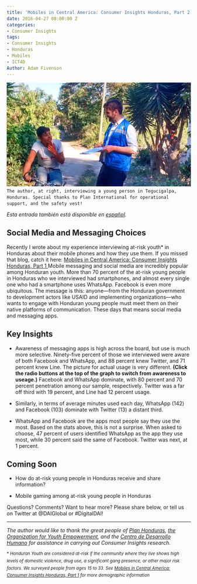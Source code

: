 ```yaml
---
title: 'Mobiles in Central America: Consumer Insights Honduras, Part 2'
date: 2016-04-27 08:00:00 Z
categories:
- Consumer Insights
tags:
- Consumer Insights
- Honduras
- Mobiles
- ICT4D
Author: Adam Fivenson
---
```


![Revised4.png](/uploads/Revised4.png)
`The author, at right, interviewing a young person in Tegucigalpa, Honduras. Special thanks to Plan International for operational support, and the safety vest!`

*Esta entrada también está disponible en [español](http://dai-global-digital.com/consumer%20insights/2016/05/13/honduras-consumer-insights-preferencias-de-aplicaciones-de-mensajeria.html).*

## Social Media and Messaging Choices

Recently I wrote about my experience interviewing at-risk youth\* in Honduras about their mobile phones and how they use them. If you missed that blog, catch it here: [Mobiles in Central America: Consumer Insights Honduras, Part 1
](http://dai-global-digital.com/consumer%20insights/2016/04/13/honduras-consumer-insights.html)
Mobile messaging and social media are incredibly popular among Honduran youth. More than 70 percent of the at-risk young people in Honduras who we interviewed had smartphones, and almost every single one who had a smartphone uses WhatsApp. Facebook is even more ubiquitous. The message is this: anyone—from the Honduran government to development actors like USAID and implementing organizations—who wants to engage with Honduran young people must meet them on their native platforms of communication. These days that means social media and messaging apps.

<!--more-->

## Key Insights

* Awareness of messaging apps is high across the board, but use is much more selective. Ninety-five percent of those we interviewed were aware of both Facebook and WhatsApp, and 88 percent knew Twitter, and 71 percent knew Line. The picture for actual usage is very different. **(Click the radio buttons at the top of the graph to switch from awareness to useage.)** Facebook and WhatsApp dominate, with 80 percent and 70 percent penetration among our sample, respectively. Twitter was a far off third with 19 percent, and Line had 12 percent usage.

<script id="infogram_0_Z9qbRaVRcwhDPS58" title="Social Media Honduras 1" src="//e.infogr.am/js/embed.js?NFw" type="text/javascript"></script>

* Similarly, in terms of average minutes used each day, WhatsApp (142) and Facebook (103) dominate with Twitter (13) a distant third.

<script id="infogram_0_gGra7YHYHQfzzHSV" title="Social Media Honduras 1" src="//e.infogr.am/js/embed.js?NFw" type="text/javascript"></script>

* WhatsApp and Facebook are the apps most people say they use the most. Based on the stats above, this is not a surprise. When asked to choose, 47 percent of users identified WhatsApp as the app they use most, while 30 percent said the same of Facebook. Twitter was next, at 1 percent.

<script id="infogram_0_YgP6553d5LKnyjk1" title="Social Media Honduras 1" src="//e.infogr.am/js/embed.js?NFw" type="text/javascript"></script>

## Coming Soon

* How do at-risk young people in Honduras receive and share information?

* Mobile gaming among at-risk young people in Honduras

Questions?  Comments?  Want to hear more? Please share below, or tell us on Twitter at @DAIGlobal or #DigitalDAI!

***

*The author would like to thank the great people of [Plan Honduras](https://plan-international.org/Honduras), [the Organization for Youth Empowerment](http://www.oyehonduras.org/), and the [Centro de Desarrollo Humano](http://www.centrocdh.org/) for assistance in carrying out Consumer Insights research.*

<sup>\*  *Honduran Youth are considered at-risk if the community where they live shows high levels of domestic violence, drug use, a significant gang presence, or other major risk factors. We surveyed people from ages 15 to 33. See [Mobiles in Central America: Consumer Insights Honduras, Part 1](http://dai-global-digital.com/consumer%20insights/2016/04/13/honduras-consumer-insights.html) for more demographic information*</sup>

